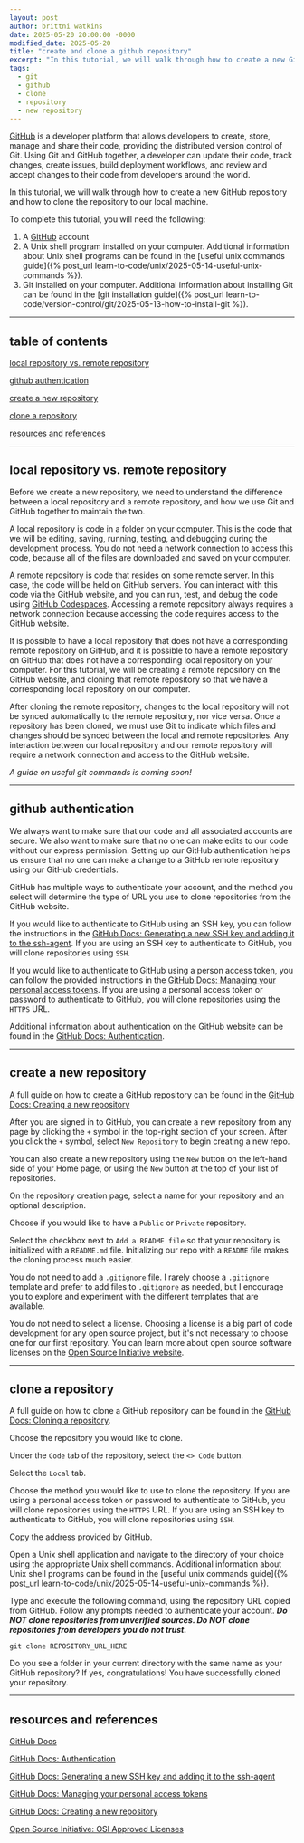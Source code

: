 ```yaml
---
layout: post
author: brittni watkins
date: 2025-05-20 20:00:00 -0000
modified_date: 2025-05-20
title: "create and clone a github repository"
excerpt: "In this tutorial, we will walk through how to create a new GitHub repository and how to clone the repository to our local machine."
tags:
  - git
  - github
  - clone
  - repository
  - new repository
---
```


[GitHub](https://github.com/) is a developer platform that allows developers to create, store, manage and share their code, providing the distributed version control of Git. Using Git and GitHub together, a developer can update their code, track changes, create issues, build deployment workflows, and review and accept changes to their code from developers around the world.

In this tutorial, we will walk through how to create a new GitHub repository and how to clone the repository to our local machine.

To complete this tutorial, you will need the following:

1. A [GitHub](https://github.com/) account
1. A Unix shell program installed on your computer. Additional information about Unix shell programs can be found in the [useful unix commands guide]({% post_url learn-to-code/unix/2025-05-14-useful-unix-commands %}).
1. Git installed on your computer. Additional information about installing Git can be found in the [git installation guide]({% post_url learn-to-code/version-control/git/2025-05-13-how-to-install-git %}).

----

## table of contents

[local repository vs. remote repository](#local-repository-vs-remote-repository)

[github authentication](#github-authentication)

[create a new repository](#create-a-new-repository)

[clone a repository](#clone-a-repository)

[resources and references](#resources-and-references)

----

## local repository vs. remote repository

Before we create a new repository, we need to understand the difference between a local repository and a remote repository, and how we use Git and GitHub together to maintain the two.

A local repository is code in a folder on your computer. This is the code that we will be editing, saving, running, testing, and debugging during the development process. You do not need a network connection to access this code, because all of the files are downloaded and saved on your computer.

A remote repository is code that resides on some remote server. In this case, the code will be held on GitHub servers. You can interact with this code via the GitHub website, and you can run, test, and debug the code using [GitHub Codespaces](https://docs.github.com/en/codespaces). Accessing a remote repository always requires a network connection because accessing the code requires access to the GitHub website.

It is possible to have a local repository that does not have a corresponding remote repository on GitHub, and it is possible to have a remote repository on GitHub that does not have a corresponding local repository on your computer.  For this tutorial, we will be creating a remote repository on the GitHub website, and cloning that remote repository so that we have a corresponding local repository on our computer.

After cloning the remote repository, changes to the local repository will not be synced automatically to the remote repository, nor vice versa. Once a repository has been cloned, we must use Git to indicate which files and changes should be synced between the local and remote repositories. Any interaction between our local repository and our remote repository will require a network connection and access to the GitHub website.

*A guide on useful git commands is coming soon!*

<!-- TODO - link to useful git commands post -->

----

## github authentication

We always want to make sure that our code and all associated accounts are secure. We also want to make sure that no one can make edits to our code without our express permission. Setting up our GitHub authentication helps us ensure that no one can make a change to a GitHub remote repository using our GitHub credentials.

GitHub has multiple ways to authenticate your account, and the method you select will determine the type of URL you use to clone repositories from the GitHub website.

If you would like to authenticate to GitHub using an SSH key, you can follow the instructions in the [GitHub Docs: Generating a new SSH key and adding it to the ssh-agent](https://docs.github.com/en/authentication/connecting-to-github-with-ssh/generating-a-new-ssh-key-and-adding-it-to-the-ssh-agent). If you are using an SSH key to authenticate to GitHub, you will clone repositories using `SSH`.

If you would like to authenticate to GitHub using a person access token, you can follow the provided instructions in the [GitHub Docs: Managing your personal access tokens](https://docs.github.com/en/authentication/keeping-your-account-and-data-secure/managing-your-personal-access-tokens). If you are using a personal access token or password to authenticate to GitHub, you will clone repositories using the `HTTPS` URL.

Additional information about authentication on the GitHub website can be found in the [GitHub Docs: Authentication](https://docs.github.com/en/authentication).

----

## create a new repository

A full guide on how to create a GitHub repository can be found in the [GitHub Docs: Creating a new repository](https://docs.github.com/en/repositories/creating-and-managing-repositories/creating-a-new-repository)

After you are signed in to GitHub, you can create a new repository from any page by clicking the `+` symbol in the top-right section of your screen. After you click the `+` symbol, select `New Repository` to begin creating a new repo.

You can also create a new repository using the `New` button on the left-hand side of your Home page, or using the `New` button at the top of your list of repositories.

On the repository creation page, select a name for your repository and an optional description.

Choose if you would like to have a `Public` or `Private` repository.

Select the checkbox next to `Add a README file` so that your repository is initialized with a `README.md` file. Initializing our repo with a `README` file makes the cloning process much easier.

You do not need to add a `.gitignore` file. I rarely choose a `.gitignore` template and prefer to add files to `.gitignore` as needed, but I encourage you to explore and experiment with the different templates that are available.

You do not need to select a license. Choosing a license is a big part of code development for any open source project, but it's not necessary to choose one for our first repository. You can learn more about open source software licenses on the [Open Source Initiative website](https://opensource.org/licenses).

----

## clone a repository

A full guide on how to clone a GitHub repository can be found in the [GitHub Docs: Cloning a repository](https://docs.github.com/en/repositories/creating-and-managing-repositories/cloning-a-repository).

Choose the repository you would like to clone.

Under the `Code` tab of the repository, select the `<> Code` button.

Select the `Local` tab.

Choose the method you would like to use to clone the repository. If you are using a personal access token or password to authenticate to GitHub, you will clone repositories using the `HTTPS` URL. If you are using an SSH key to authenticate to GitHub, you will clone repositories using `SSH`.

Copy the address provided by GitHub.

Open a Unix shell application and navigate to the directory of your choice using the appropriate Unix shell commands. Additional information about Unix shell programs can be found in the [useful unix commands guide]({% post_url learn-to-code/unix/2025-05-14-useful-unix-commands %}).

Type and execute the following command, using the repository URL copied from GitHub. Follow any prompts needed to authenticate your account. ***Do NOT clone repositories from unverified sources. Do NOT clone repositories from developers you do not trust.***

```shell
git clone REPOSITORY_URL_HERE
```

Do you see a folder in your current directory with the same name as your GitHub repository? If yes, congratulations! You have successfully cloned your repository.

----

## resources and references

[GitHub Docs](https://docs.github.com/en)

[GitHub Docs: Authentication](https://docs.github.com/en/authentication)

[GitHub Docs: Generating a new SSH key and adding it to the ssh-agent](https://docs.github.com/en/authentication/connecting-to-github-with-ssh/generating-a-new-ssh-key-and-adding-it-to-the-ssh-agent)

[GitHub Docs: Managing your personal access tokens](https://docs.github.com/en/authentication/keeping-your-account-and-data-secure/managing-your-personal-access-tokens)

[GitHub Docs: Creating a new repository](https://docs.github.com/en/repositories/creating-and-managing-repositories/creating-a-new-repository)

[Open Source Initiative: OSI Approved Licenses](https://opensource.org/licenses)
